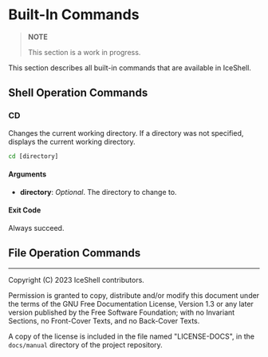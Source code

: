 # Built-In Commands

> **NOTE**
>
> This section is a work in progress.

This section describes all built-in commands that are available in IceShell.

## Shell Operation Commands

### CD

Changes the current working directory. If a directory was not specified, displays the
current working directory.

```bat
cd [directory]
```

#### Arguments

- **directory**: _Optional_. The directory to change to.

#### Exit Code

Always succeed.

## File Operation Commands

---

Copyright (C) 2023 IceShell contributors.

Permission is granted to copy, distribute and/or modify this document under the terms of the GNU Free Documentation License, Version 1.3 or any later version published by the Free Software Foundation; with no Invariant Sections, no Front-Cover Texts, and no Back-Cover Texts.

A copy of the license is included in the file named "LICENSE-DOCS", in the `docs/manual` directory of the project repository.
